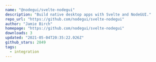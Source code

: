 ```yaml
---
name: "@nodegui/svelte-nodegui"
description: "Build native desktop apps with Svelte and NodeGUI."
repo_url: "https://github.com/nodegui/svelte-nodegui"
author: "Jamie Birch"
homepage: "https://github.com/nodegui/svelte-nodegui"
downloads: 3
updated: "2021-05-04T20:35:22.026Z"
github_stars: 2849
tags: 
  - integration
---
```

